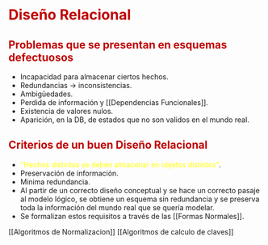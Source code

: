# <span style="color:#c00000">Diseño Relacional</span> 

## <span style="color:#c00000">Problemas que se presentan en esquemas defectuosos</span>
- Incapacidad para almacenar ciertos hechos.
- Redundancias -> inconsistencias.
- Ambigüedades.
- Perdida de información y [[Dependencias Funcionales]].
- Existencia de valores nulos.
- Aparición, en la DB, de estados que no son validos en el mundo real.

## <span style="color:#c00000">Criterios de un buen Diseño Relacional</span> 
- <span style="color:#ffff00">"Hechos distintos se deben almacenar en objetos distintos"</span>. 
- Preservación de información.
- Minima redundancia.
- Al partir de un correcto diseño conceptual y se hace un correcto pasaje al modelo lógico, se obtiene un esquema sin redundancia y se preserva toda la información del mundo real que se quería modelar.
- Se formalizan estos requisitos a través de las [[Formas Normales]].

[[Algoritmos de Normalizacion]]
[[Algoritmos de calculo de claves]]